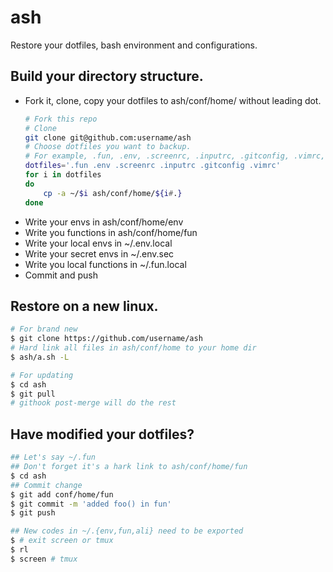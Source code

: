 # ash

Restore your dotfiles, bash environment and configurations.

## Build your directory structure.
* Fork it, clone, copy your dotfiles to ash/conf/home/ without leading dot.
	```bash
    # Fork this repo
    # Clone
    git clone git@github.com:username/ash
	# Choose dotfiles you want to backup.
    # For example, .fun, .env, .screenrc, .inputrc, .gitconfig, .vimrc, etc.
    dotfiles='.fun .env .screenrc .inputrc .gitconfig .vimrc'
	for i in dotfiles
	do
		cp -a ~/$i ash/conf/home/${i#.}
	done
	```
* Write your envs in ash/conf/home/env
* Write you functions in ash/conf/home/fun
* Write your local envs in ~/.env.local
* Write your secret envs in ~/.env.sec 
* Write you local functions in ~/.fun.local
* Commit and push

## Restore on a new linux.
```bash
# For brand new
$ git clone https://github.com/username/ash
# Hard link all files in ash/conf/home to your home dir
$ ash/a.sh -L

# For updating
$ cd ash
$ git pull
# githook post-merge will do the rest
```

## Have modified your dotfiles?
```bash
## Let's say ~/.fun
## Don't forget it's a hark link to ash/conf/home/fun
$ cd ash
## Commit change
$ git add conf/home/fun
$ git commit -m 'added foo() in fun'
$ git push

## New codes in ~/.{env,fun,ali} need to be exported
$ # exit screen or tmux
$ rl
$ screen # tmux
```
